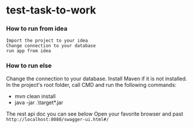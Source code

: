 # test-task-to-work



### How to run from idea

    Import the project to your idea
    Change connection to your database
    run app from idea
    
   ### How to run else
   
   
Change the connection to your database. Install Maven if it is not installed. In the project's root folder, call CMD and run the following commands:
   *  mvn clean install
   *  java -jar .\target\*.jar
   
   The rest api doc you can see below
   Open your favorite browser and past `http://localhost:8080/swagger-ui.html#/`
   
   
  
